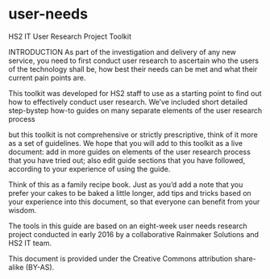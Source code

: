 # user-needs
HS2 IT User Research Project Toolkit 

INTRODUCTION 
As part of the investigation and delivery of any new service, you need to first conduct user research to ascertain who the users of the technology shall be, how best their needs can be met and what their current pain points are.

This toolkit was developed for HS2 staff to use as a starting point to find out how to effectively conduct user research. We’ve included short detailed step-bystep how-to guides on many separate elements of the user research process

but this toolkit is not comprehensive or strictly prescriptive, think of it more as a set of guidelines.
We hope that you will add to this toolkit as a live document: add in more guides on elements of the user research process that you have tried out; also edit guide sections that you have followed, according to your experience of using the guide.

Think of this as a family recipe book. Just as you’d add a note that you prefer your cakes to be baked a little longer, add tips and tricks based on your experience into this document, so that everyone can benefit from your wisdom.

The tools in this guide are based on an eight-week user needs research project conducted in early 2016 by a collaborative Rainmaker Solutions and HS2 IT team.

This document is provided under the Creative Commons attribution share-alike (BY-AS).
